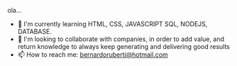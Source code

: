 
ola... 

- 🌱 I'm currently learning HTML, CSS, JAVASCRIPT SQL, NODEJS, DATABASE.
- 👯 I'm looking to collaborate with companies, in order to add value, and return knowledge to always keep generating and delivering good results
- 📫 How to reach me: bernardoruberti@hotmail.com

